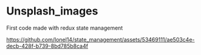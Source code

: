 # Unsplash_images
 First code made with redux state management 

https://github.com/Ionel14/state_management/assets/53469111/ae503c4e-decb-428f-b739-8bd785b8ca4f
